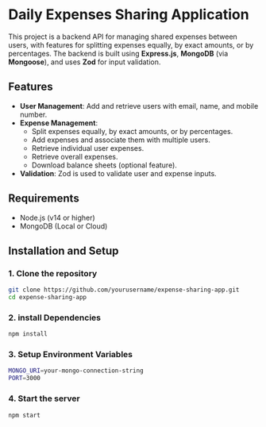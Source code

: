 # Daily Expenses Sharing Application

This project is a backend API for managing shared expenses between users, with features for splitting expenses equally, by exact amounts, or by percentages. The backend is built using **Express.js**, **MongoDB** (via **Mongoose**), and uses **Zod** for input validation.

## Features

- **User Management**: Add and retrieve users with email, name, and mobile number.
- **Expense Management**:
  - Split expenses equally, by exact amounts, or by percentages.
  - Add expenses and associate them with multiple users.
  - Retrieve individual user expenses.
  - Retrieve overall expenses.
  - Download balance sheets (optional feature).
- **Validation**: Zod is used to validate user and expense inputs.

## Requirements

- Node.js (v14 or higher)
- MongoDB (Local or Cloud)

## Installation and Setup

### 1. Clone the repository

```bash
git clone https://github.com/yourusername/expense-sharing-app.git
cd expense-sharing-app
```

### 2. install Dependencies

```bash
npm install
```
### 3. Setup Environment Variables 

```bash
MONGO_URI=your-mongo-connection-string
PORT=3000
```

### 4. Start the server

```bash 
npm start 
```


